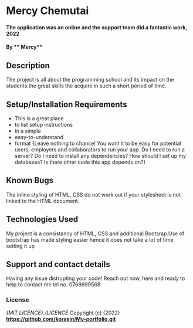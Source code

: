 # Mercy Chemutai
#### The application was an online and the support team did a fantastic work, 2022
#### By ** Mercy**
## Description
The project is all about the programming school and its impact on the students.the great skills the acquire in such a short period of time.
## Setup/Installation Requirements
* This is a great place
* to list setup instructions
* in a simple
* easy-to-understand
* format
{Leave nothing to chance! You want it to be easy for potential users, employers and collaborators to run your app. Do I need to run a server? Do I need to install any dependencies? How should I set up my databases? Is there other code this app depends on?}
## Known Bugs
The inline styling of HTML, CSS do not work out if your stylesheet is not linked to the HTML document.
## Technologies Used
My project is a consistancy of HTML, CSS and additional Bootsrap.Use of bootstrap has made styling easier hence it does not take a lot of time setting it up
## Support and contact details
Having any issue distrupting your code!
Reach out now, here and ready to help.to contact me 
tel no. 0768699568
### License
*{MIT LICENCE}./LICENCE*
Copyright (c) {2022} **https://github.com/korasin/My-portfolio.git**
  
